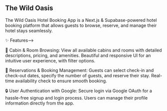 ## The Wild Oasis
The Wild Oasis Hotel Booking App is a Next.js & Supabase-powered hotel booking platform that allows guests to browse, reserve, and manage their hotel stays seamlessly.

✨ Features-->

🏨 Cabin & Room Browsing:
View all available cabins and rooms with detailed descriptions, pricing, and amenities.
Beautiful and responsive UI for an intuitive user experience, with filter options.

📅 Reservations & Booking Management:
Guests can select check-in and check-out dates, specify the number of guests, and reserve their stay.
Real-time availability check to ensure smooth booking.

🔒 User Authentication with Google:
Secure login via Google OAuth for a hassle-free signup and login process.
Users can manage their profile information directly from the app.
